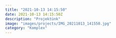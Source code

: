 ```yaml
---
title: "2021-10-13 14:15:50"
date: 2021-10-13 14:15:50Z
description: "Projektünk"
image: "images/projects/IMG_20211013_141550.jpg"
category: "Komplex"
---
```

